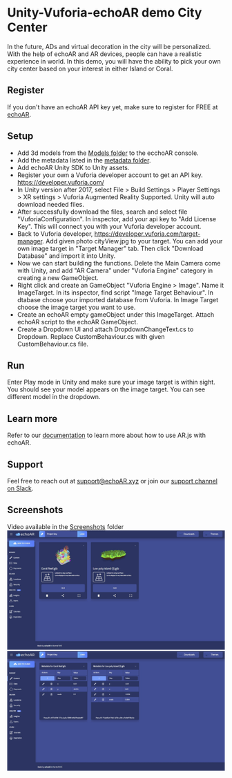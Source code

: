 # Unity-Vuforia-echoAR demo City Center
In the future, ADs and virtual decoration in the city will be personalized. With the help of echoAR and AR devices, people can have a realistic experience in world.
In this demo, you will have the ability to pick your own city center based on your interest in either Island or Coral.

## Register
If you don't have an echoAR API key yet, make sure to register for FREE at [echoAR](https://console.echoar.xyz/#/auth/register).

## Setup
* Add 3d models from the [Models folder](/Models) to the ecchoAR console.
* Add the metadata listed in the [metadata folder](/metadata).
* Add echoAR Unity SDK to Unity assets.
* Register your own a Vuforia developer account to get an API key. https://developer.vuforia.com/
* In Unity version after 2017, select File > Build Settings > Player Settings > XR settings > Vuforia Augmented Reality Supported.
 Unity will auto download needed files. 
* After successfully download the files, search and select file "VuforiaConfiguration". In inspector, add your api key to "Add License Key". This will connect you with your Vuforia developer account.
* Back to Vuforia developer, https://developer.vuforia.com/target-manager. Add given photo cityView.jpg to your target. You can add your own image target in "Target Manager" tab. Then click "Download Database" and import it into Unity. 
* Now we can start building the functions. Delete the Main Camera come with Unity, and add "AR Camera" under "Vuforia Engine" category in creating a new GameObject. 
* Right click and create an GameObject "Vuforia Engine > Image". Name it ImageTarget. In its inspector, find script "Image Target Behaviour". In dtabase choose your imported database from Vuforia. In Image Target choose the image target you want to use. 
* Create an echoAR empty gameObject under this ImageTarget. Attach echoAR script to the echoAR GameObject. 
* Create a Dropdown UI and attach DropdownChangeText.cs to Dropdown. Replace CustomBehaviour.cs with given CustomBehaviour.cs file. 
## Run 
Enter Play mode in Unity and make sure your image target is within sight. You should see your model appears on the image target. You can see different model in the dropdown.

## Learn more
Refer to our [documentation](https://docs.echoar.xyz/ar.js/deploy-experience) to learn more about how to use AR.js with echoAR.

## Support
Feel free to reach out at [support@echoAR.xyz](mailto:support@echoAR.xyz) or join our [support channel on Slack](https://join.slack.com/t/echoar/shared_invite/enQtNTg4NjI5NjM3OTc1LWU1M2M2MTNlNTM3NGY1YTUxYmY3ZDNjNTc3YjA5M2QyNGZiOTgzMjVmZWZmZmFjNGJjYTcxZjhhNzk3YjNhNjE). 

## Screenshots

Video available in the [Screenshots](/Screenshots) folder
![console](/Screenshots/console.jpg)
![metadata](/Screenshots/metadata.jpg)